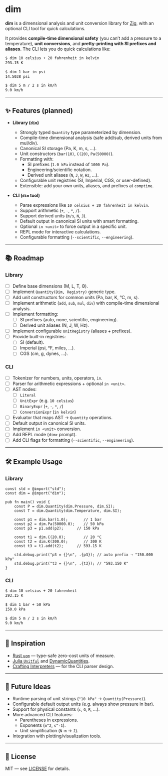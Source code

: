 # dim

**dim** is a dimensional analysis and unit conversion library for [Zig](https://ziglang.org), with an optional CLI tool for quick calculations.

It provides **compile-time dimensional safety** (you can’t add a pressure to a temperature), **unit conversions**, and **pretty-printing with SI prefixes and aliases**. The CLI lets you do quick calculations like:

```bash
$ dim 10 celsius + 20 fahrenheit in kelvin
293.15 K

$ dim 1 bar in psi
14.5038 psi

$ dim 5 m / 2 s in km/h
9.0 km/h
```

---

## ✨ Features (planned)

- **Library (`dim`)**
  - Strongly typed `Quantity` type parameterized by dimension.
  - Compile-time dimensional analysis (safe add/sub, derived units from mul/div).
  - Canonical SI storage (Pa, K, m, s, …).
  - Unit constructors (`bar(10)`, `C(20)`, `Pa(50000)`).
  - Formatting with:
    - SI prefixes (`1.0 kPa` instead of `1000 Pa`).
    - Engineering/scientific notation.
    - Derived unit aliases (`N`, `J`, `W`, `Hz`, …).
  - Configurable unit registries (SI, Imperial, CGS, or user-defined).
  - Extensible: add your own units, aliases, and prefixes at `comptime`.

- **CLI (`dim` tool)**
  - Parse expressions like `10 celsius + 20 fahrenheit in kelvin`.
  - Support arithmetic (`+`, `-`, `*`, `/`).
  - Support derived units (`m/s`, `N`, `J`).
  - Default output in canonical SI units with smart formatting.
  - Optional `in <unit>` to force output in a specific unit.
  - REPL mode for interactive calculations.
  - Configurable formatting (`--scientific`, `--engineering`).

---

## 📚 Roadmap

### Library
- [ ] Define base dimensions (M, L, T, Θ).
- [ ] Implement `Quantity(Dim, Registry)` generic type.
- [ ] Add unit constructors for common units (Pa, bar, K, °C, m, s).
- [ ] Implement arithmetic (`add`, `sub`, `mul`, `div`) with compile-time dimensional analysis.
- [ ] Implement formatting:
  - [ ] SI prefixes (auto, none, scientific, engineering).
  - [ ] Derived unit aliases (N, J, W, Hz).
- [ ] Implement configurable `UnitRegistry` (aliases + prefixes).
- [ ] Provide built-in registries:
  - [ ] SI (default).
  - [ ] Imperial (psi, °F, miles, …).
  - [ ] CGS (cm, g, dynes, …).

### CLI
- [ ] Tokenizer for numbers, units, operators, `in`.
- [ ] Parser for arithmetic expressions + optional `in <unit>`.
- [ ] AST nodes:
  - [ ] `Literal`
  - [ ] `UnitExpr` (e.g. `10 celsius`)
  - [ ] `BinaryExpr` (`+`, `-`, `*`, `/`)
  - [ ] `ConversionExpr` (`in kelvin`)
- [ ] Evaluator that maps AST → `Quantity` operations.
- [ ] Default output in canonical SI units.
- [ ] Implement `in <unit>` conversion.
- [ ] Add REPL mode (`dim>` prompt).
- [ ] Add CLI flags for formatting (`--scientific`, `--engineering`).

---

## 🛠️ Example Usage

### Library
```zig
const std = @import("std");
const dim = @import("dim");

pub fn main() void {
    const P = dim.Quantity(dim.Pressure, dim.SI);
    const T = dim.Quantity(dim.Temperature, dim.SI);

    const p1 = dim.bar(1.0);       // 1 bar
    const p2 = dim.Pa(50000.0);    // 50 kPa
    const p3 = p1.add(p2);      // 150 kPa

    const t1 = dim.C(20.0);        // 20 °C
    const t2 = dim.K(300.0);       // 300 K
    const t3 = t1.add(t2);      // 593.15 K

    std.debug.print("p3 = {}\n", .{p3}); // auto prefix → "150.000 kPa"
    std.debug.print("t3 = {}\n", .{t3}); // "593.150 K"
}
```

### CLI
```bash
$ dim 10 celsius + 20 fahrenheit
293.15 K

$ dim 1 bar + 50 kPa
150.0 kPa

$ dim 5 m / 2 s in km/h
9.0 km/h
```

---

## 📖 Inspiration

- [Rust `uom`](https://crates.io/crates/uom) — type-safe zero-cost units of measure.
- [Julia `Unitful`](https://github.com/PainterQubits/Unitful.jl) and [DynamicQuantities](https://github.com/JuliaPhysics/DynamicQuantities.jl).
- [Crafting Interpreters](https://craftinginterpreters.com/) — for the CLI parser design.

---

## 🔮 Future Ideas

- Runtime parsing of unit strings (`"10 kPa"` → `Quantity(Pressure)`).
- Configurable default output units (e.g. always show pressure in bar).
- Support for physical constants (`c`, `G`, `R`, …).
- More advanced CLI features:
  - Parentheses in expressions.
  - Exponents (`m^2`, `s^-1`).
  - Unit simplification (`N·m` → `J`).
- Integration with plotting/visualization tools.

---

## 📜 License

MIT — see [LICENSE](./LICENSE) for details.
